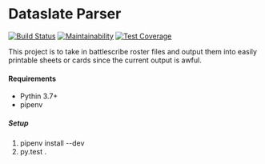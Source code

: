 # Dataslate Parser
[![Build Status](https://travis-ci.com/stvnksslr/dataslate-parser.svg?branch=master)](https://travis-ci.com/stvnksslr/dataslate-parser)
[![Maintainability](https://api.codeclimate.com/v1/badges/86bd40b6d3fd037140d4/maintainability)](https://codeclimate.com/github/stvnksslr/dataslate-parser/maintainability)
[![Test Coverage](https://api.codeclimate.com/v1/badges/86bd40b6d3fd037140d4/test_coverage)](https://codeclimate.com/github/stvnksslr/dataslate-parser/test_coverage)

This project is to take in battlescribe roster files and output them into easily printable sheets or cards since the current output is awful.

#### Requirements
* Pythin 3.7+
* pipenv 

##### Setup
1. pipenv install --dev
2. py.test .